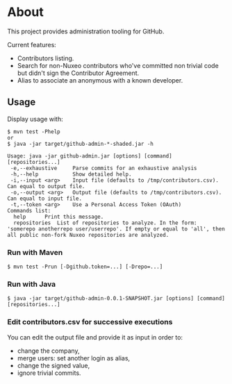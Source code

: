 # About

This project provides administration tooling for GitHub.

Current features:

- Contributors listing.
- Search for non-Nuxeo contributors who've committed non trivial code but didn't sign the Contributor Agreement.
- Alias to associate an anonymous with a known developer. 

## Usage

Display usage with:

    $ mvn test -Phelp
    or
    $ java -jar target/github-admin-*-shaded.jar -h

    Usage: java -jar github-admin.jar [options] [command] [repositories...]
     -e,--exhaustive     Parse commits for an exhaustive analysis
     -h,--help           Show detailed help.
     -i,--input <arg>    Input file (defaults to /tmp/contributors.csv). Can equal to output file.
     -o,--output <arg>   Output file (defaults to /tmp/contributors.csv). Can equal to input file.
     -t,--token <arg>    Use a Personal Access Token (OAuth)
    Commands list:
      help      Print this message.
      repositories  List of repositories to analyze. In the form: 'somerepo anotherrepo user/userrepo'. If empty or equal to 'all', then all public non-fork Nuxeo repositories are analyzed.

### Run with Maven
   
    $ mvn test -Prun [-Dgithub.token=...] [-Drepo=...]
    
### Run with Java

    $ java -jar target/github-admin-0.0.1-SNAPSHOT.jar [options] [command] [repositories...]
    
### Edit contributors.csv for successive executions

You can edit the output file and provide it as input in order to:

- change the company,
- merge users: set another login as alias,
- change the signed value,
- ignore trivial commits.

